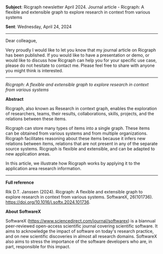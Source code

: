 **Subject**: Ricgraph newsletter April 2024. Journal article - Ricgraph: A flexible and extensible graph to explore research in context
from various systems

**Sent**: Wednesday, April 24, 2024

---

Dear colleague,

Very proudly I would like to let you know that my journal article on Ricgraph has been published. If you 
would like to have a presentation or demo, or would like to discuss how Ricgraph can help you for your 
specific use case, please do not hesitate to contact me. Please feel free to share with anyone you might 
think is interested. 

---

_Ricgraph: A flexible and extensible graph to explore research in context from various systems_

**Abstract**

Ricgraph, also known as Research in context graph, enables the exploration of researchers, teams, their 
results, collaborations, skills, projects, and the relations between these items.

Ricgraph can store many types of items into a single graph. These items can be obtained from various 
systems and from multiple organizations. Ricgraph facilitates reasoning about these items because it 
infers new relations between items, relations that are not present in any of the separate source systems. 
Ricgraph is flexible and extensible, and can be adapted to new application areas.

In this article, we illustrate how Ricgraph works by applying it to the application area research information.

---

**Full reference**

Rik D.T. Janssen (2024). Ricgraph: A flexible and extensible graph to explore research in context from 
various systems. SoftwareX, 26(101736). https://doi.org/10.1016/j.softx.2024.101736.

**About SoftwareX**

SoftwareX (https://www.sciencedirect.com/journal/softwarex) is a biannual peer-reviewed open-access 
scientific journal covering scientific software. It aims to acknowledge the impact of software on today's 
research practice, and on new scientific discoveries in almost all research domains. SoftwareX also aims 
to stress the importance of the software developers who are, in part, responsible for this impact.